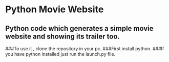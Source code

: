 # Python Movie Website

## Python code which generates a simple movie website and showing its trailer too.

 ###To use it , clone the repository in your pc.
 ###First install python.
 ###If you have python installed just run the launch.py file.
